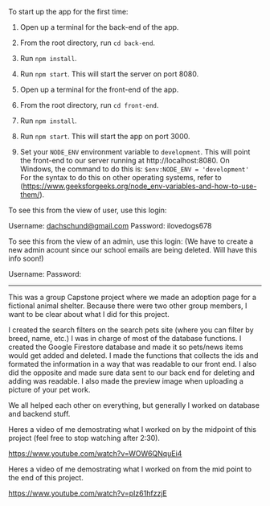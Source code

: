To start up the app for the first time:

1. Open up a terminal for the back-end of the app.
2. From the root directory, run `cd back-end`.
3. Run `npm install`.
4. Run `npm start`. This will start the server on port 8080.

5. Open up a terminal for the front-end of the app.
6. From the root directory, run `cd front-end`.
7. Run `npm install`.
8. Run `npm start`. This will start the app on port 3000.

9. Set your `NODE_ENV` environment variable to `development`. This will point the front-end to our server running at http://localhost:8080. On Windows, the command to do this is:
`$env:NODE_ENV = 'development'`
For the syntax to do this on other operating systems, refer to (https://www.geeksforgeeks.org/node_env-variables-and-how-to-use-them/).

To see this from the view of user, use this login:

Username: dachschund@gmail.com
Password: ilovedogs678

To see this from the view of an admin, use this login: (We have to create a new admin acount since our school emails are being deleted. Will have this info soon!)

Username:
Password:

_______________________________________________________________________________________________________

This was a group Capstone project where we made an adoption page for a fictional animal shelter. Because there were two other group members, I want to
be clear about what I did for this project.

I created the search filters on the search pets site (where you can filter by breed, name, etc.)
I was in charge of most of the database functions. I created the Google Firestore database and made it so pets/news items would get added and deleted.
I made the functions that collects the ids and formated the information in a way that was readable to our front end. I also did the opposite and made
sure data sent to our back end for deleting and adding was readable.
I also made the preview image when uploading a picture of your pet work.

We all helped each other on everything, but generally I worked on database and backend stuff.

Heres a video of me demostrating what I worked on by the midpoint of this project (feel free to stop watching after 2:30).

https://www.youtube.com/watch?v=WOW6QNquEi4

Heres a video of me demostrating what I worked on from the mid point to the end of this project.

https://www.youtube.com/watch?v=pIz61hfzzjE
